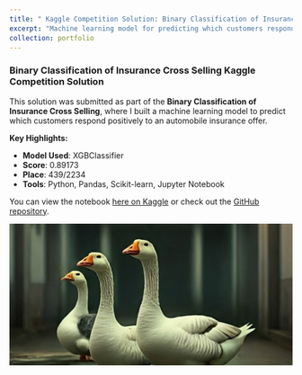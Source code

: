 ```yaml
---
title: " Kaggle Competition Solution: Binary Classification of Insurance Cross Selling"
excerpt: "Machine learning model for predicting which customers respond positively to an automobile insurance offer.<br/><img src='/images/kaggle/kaggle.png'>"
collection: portfolio
---
```


### Binary Classification of Insurance Cross Selling Kaggle Competition Solution

This solution was submitted as part of the **Binary Classification of Insurance Cross Selling**, where I built a machine learning model to predict which customers respond positively to an automobile insurance offer.

**Key Highlights:**
- **Model Used**: XGBClassifier
- **Score**: 0.89173
- **Place**: 439/2234
- **Tools**: Python, Pandas, Scikit-learn, Jupyter Notebook

You can view the notebook [here on Kaggle](https://www.kaggle.com/code/dimitrijschulz/ps4e7-insurancecrossselling-score-0-89208) or check out the [GitHub repository](https://github.com/dmtschulz/kaggle-playground-solutions).

![Insurance Solution](/images/kaggle/kaggle.png)
